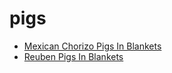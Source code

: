 # pigs

 * [Mexican Chorizo Pigs In Blankets](index/m/mexican-chorizo-pigs-in-blankets.json)
 * [Reuben Pigs In Blankets](index/r/reuben-pigs-in-blankets.json)
